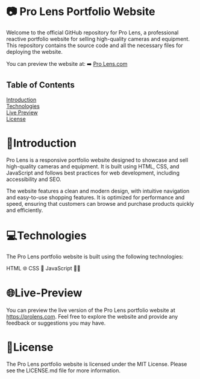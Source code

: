 
# 📷 Pro Lens Portfolio Website
Welcome to the official GitHub repository for Pro Lens, a professional reactive portfolio website for selling high-quality cameras and equipment. 
This repository contains the source code and all the necessary files for deploying the website. 

You can preview the website at: ➡️   [Pro Lens.com](https://prolensdemo.netlify.app/)

## Table of Contents  
[Introduction](#introduction)  
[Technologies](#technologies)  
[Live Preview](#live-preview)   
[License](#license)

# 📝Introduction
Pro Lens is a responsive portfolio website designed to showcase and sell high-quality cameras and equipment. It is built using HTML, CSS, and JavaScript and follows best practices for web development, including accessibility and SEO.

The website features a clean and modern design, with intuitive navigation and easy-to-use shopping features. It is optimized for performance and speed, ensuring that customers can browse and purchase products quickly and efficiently.

# 💻Technologies
The Pro Lens portfolio website is built using the following technologies:

HTML 🌐
CSS 🎨
JavaScript 🧑‍💻

# 🌐Live-Preview
You can preview the live version of the Pro Lens portfolio website at https://prolens.com. 
Feel free to explore the website and provide any feedback or suggestions you may have.

# 📜License
The Pro Lens portfolio website is licensed under the MIT License. Please see the LICENSE.md file for more information.
